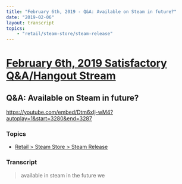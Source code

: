 ```yaml
---
title: "February 6th, 2019 - Q&A: Available on Steam in future?"
date: "2019-02-06"
layout: transcript
topics: 
    - "retail/steam-store/steam-release"
---
```

# [February 6th, 2019 Satisfactory Q&A/Hangout Stream](../2019-02-06.md)
## Q&A: Available on Steam in future?
https://youtube.com/embed/Dtm6xIj-wM4?autoplay=1&start=3280&end=3287
### Topics
* [Retail > Steam Store > Steam Release](../topics/retail/steam-store/steam-release.md)

### Transcript

> available in steam in the future we
